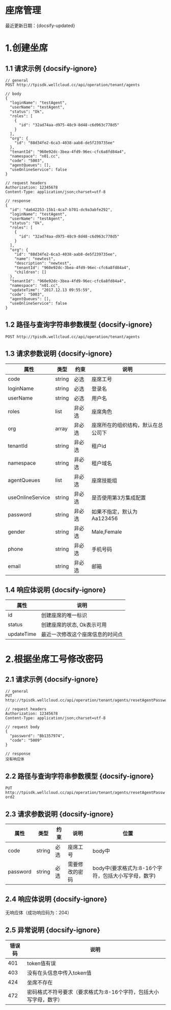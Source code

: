 # 座席管理

最近更新日期：{docsify-updated}

# 1.创建坐席

## 1.1 请求示例 {docsify-ignore}

```
// general
POST http://tpisdk.wellcloud.cc/api/operation/tenant/agents

// body
{
  "loginName": "testAgent",
  "userName": "testAgent",
  "status": "Ok",
  "roles": [
    {
      "id": "32ad74aa-d975-48c9-8d48-c6d963c778d5"
    }
  ],
  "org": {
    "id": "88d34fe2-6ca3-4038-aab8-de5f239735ee"
  },
  "tenantId": "960e92dc-3bea-4fd9-96ec-cfc6a8fd84a4",
  "namespace": "n01.cc",
  "code": "5003",
  "agentQueues": [],
  "useOnlineService": false
}

// request headers
Authorization: 12345678
Content-Type: application/json;charset=utf-8

// response
{
  "id": "da642253-15b1-4ca7-b701-dc9a3abfe292",
  "loginName": "testAgent",
  "userName": "testAgent",
  "status": "Ok",
  "roles": [
    {
      "id": "32ad74aa-d975-48c9-8d48-c6d963c778d5"
    }
  ],
  "org": {
    "id": "88d34fe2-6ca3-4038-aab8-de5f239735ee",
    "name": "newtest",
    "description": "newtest",
    "tenantId": "960e92dc-3bea-4fd9-96ec-cfc6a8fd84a4",
    "children": []
  },
  "tenantId": "960e92dc-3bea-4fd9-96ec-cfc6a8fd84a4",
  "namespace": "n01.cc",
  "updateTime": "2017.12.13 09:55:59",
  "code": "5003",
  "agentQueues": [],
  "useOnlineService": false
}
```

## 1.2 路径与查询字符串参数模型 {docsify-ignore}

`POST http://tpisdk.wellcloud.cc/api/operation/tenant/agents`

## 1.3 请求参数说明 {docsify-ignore}

属性 | 类型 | 约束 | 说明
--- | --- | --- | ---
code | string | 必选|  座席工号
loginName| string | 必选|  登录名
userName| string | 必选|   用户名
roles |list|非必选|座席角色
org |array| 非必选|座席所在的组织结构，默认在总公司下
tenantId|string |非必选|租户id
namespace|string|非必选|租户域名
agentQueues|list|非必选|座席技能组
useOnlineService|string|非必选|是否使用第3方集成配置
password|string|非必选|如果不指定，默认为Aa123456
gender|string|非必选|Male,Female
phone|string|非必选|手机号码
email|string|非必选|邮箱

## 1.4 响应体说明 {docsify-ignore}


| 属性         | 说明               |
| ---------- | ---------------- |
| id         | 创建座席的唯一标识        |
| status     | 创建座席的状态, Ok表示可用  |
| updateTime | 最近一次修改这个座席信息的时间点 |

# 2.根据坐席工号修改密码

## 2.1 请求示例 {docsify-ignore}

```
// general
PUT http://tpisdk.wellcloud.cc/api/operation/tenant/agents/resetAgentPassword2

// request headers
Authorization: 12345678
Content-Type: application/json;charset=utf-8

// request body
{
  "password": "Bb1357974",
  "code": "5009"
}

// response
没有响应体
```

## 2.2 路径与查询字符串参数模型 {docsify-ignore}

`PUT http://tpisdk.wellcloud.cc/api/operation/tenant/agents/resetAgentPassword2`

## 2.3 请求参数说明 {docsify-ignore}

| 属性       | 类型     | 约束   | 说明      | 位置                                       |
| -------- | ------ | ---- | ------- | ---------------------------------------- |
| code     | string | 必选   | 座席工号    | body中                                      |
| password | string | 必选   | 需要修改的密码 | body中(要求格式为:8-16个字符，包括大小写字母，数字) |

## 2.4 响应体说明 {docsify-ignore}

无响应体（成功响应码为：204）

## 2.5 异常说明 {docsify-ignore}

| 错误码  | 说明                               |
| ---- | -------------------------------- |
| 401  | token值有误                         |
| 403  | 没有在头信息中传入token值                  |
| 424  | 坐席不存在                            |
| 472  | 密码格式不符号要求（要求格式为:8-16个字符，包括大小写字母，数字） |
